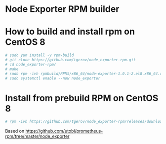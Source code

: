 # Node Exporter RPM builder

# How to build and install rpm on CentOS 8
```bash
# sudo yum install -y rpm-build
# git clone https://github.com/tgerov/node_exporter-rpm.git
# cd node_exporter-rpm/
# make
# sudo rpm -ivh rpmbuild/RPMS/x86_64/node-exporter-1.0.1-2.el8.x86_64.rpm 
# sudo systemctl enable --now node_exporter
````

# Install from prebuild RPM on CentOS 8
````bash
# rpm -ivh https://github.com/tgerov/node_exporter-rpm/releases/download/1.0.1-2/node-exporter-1.0.1-2.el8.x86_64.rpm
````

Based on https://github.com/utobi/prometheus-rpm/tree/master/node_exporter

